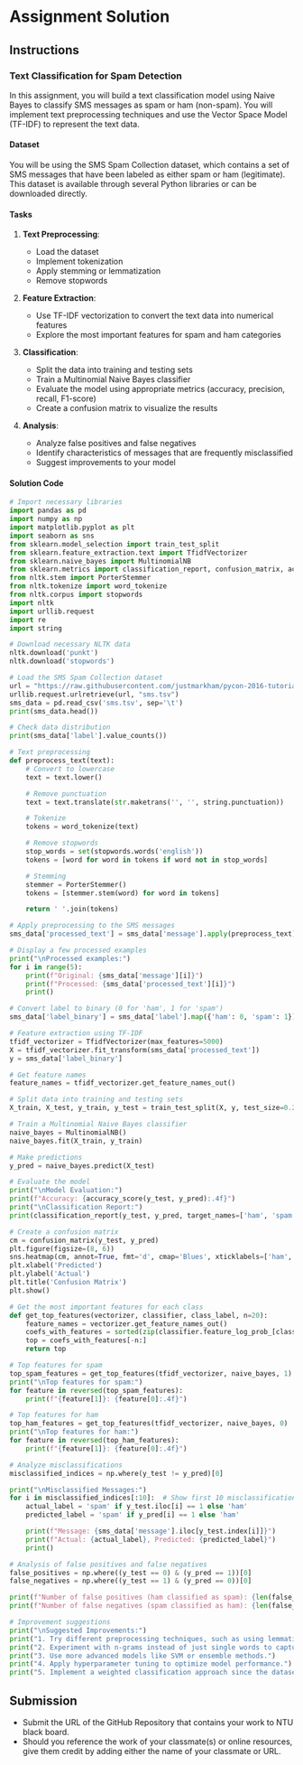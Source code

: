 # Assignment Solution

## Instructions

### Text Classification for Spam Detection

In this assignment, you will build a text classification model using Naive Bayes to classify SMS messages as spam or ham (non-spam). You will implement text preprocessing techniques and use the Vector Space Model (TF-IDF) to represent the text data.

#### Dataset

You will be using the SMS Spam Collection dataset, which contains a set of SMS messages that have been labeled as either spam or ham (legitimate). This dataset is available through several Python libraries or can be downloaded directly.

#### Tasks

1. **Text Preprocessing**:

   - Load the dataset
   - Implement tokenization
   - Apply stemming or lemmatization
   - Remove stopwords

2. **Feature Extraction**:

   - Use TF-IDF vectorization to convert the text data into numerical features
   - Explore the most important features for spam and ham categories

3. **Classification**:

   - Split the data into training and testing sets
   - Train a Multinomial Naive Bayes classifier
   - Evaluate the model using appropriate metrics (accuracy, precision, recall, F1-score)
   - Create a confusion matrix to visualize the results

4. **Analysis**:
   - Analyze false positives and false negatives
   - Identify characteristics of messages that are frequently misclassified
   - Suggest improvements to your model

#### Solution Code

```python
# Import necessary libraries
import pandas as pd
import numpy as np
import matplotlib.pyplot as plt
import seaborn as sns
from sklearn.model_selection import train_test_split
from sklearn.feature_extraction.text import TfidfVectorizer
from sklearn.naive_bayes import MultinomialNB
from sklearn.metrics import classification_report, confusion_matrix, accuracy_score
from nltk.stem import PorterStemmer
from nltk.tokenize import word_tokenize
from nltk.corpus import stopwords
import nltk
import urllib.request
import re
import string

# Download necessary NLTK data
nltk.download('punkt')
nltk.download('stopwords')

# Load the SMS Spam Collection dataset
url = "https://raw.githubusercontent.com/justmarkham/pycon-2016-tutorial/master/data/sms.tsv"
urllib.request.urlretrieve(url, "sms.tsv")
sms_data = pd.read_csv('sms.tsv', sep='\t')
print(sms_data.head())

# Check data distribution
print(sms_data['label'].value_counts())

# Text preprocessing
def preprocess_text(text):
    # Convert to lowercase
    text = text.lower()

    # Remove punctuation
    text = text.translate(str.maketrans('', '', string.punctuation))

    # Tokenize
    tokens = word_tokenize(text)

    # Remove stopwords
    stop_words = set(stopwords.words('english'))
    tokens = [word for word in tokens if word not in stop_words]

    # Stemming
    stemmer = PorterStemmer()
    tokens = [stemmer.stem(word) for word in tokens]

    return ' '.join(tokens)

# Apply preprocessing to the SMS messages
sms_data['processed_text'] = sms_data['message'].apply(preprocess_text)

# Display a few processed examples
print("\nProcessed examples:")
for i in range(5):
    print(f"Original: {sms_data['message'][i]}")
    print(f"Processed: {sms_data['processed_text'][i]}")
    print()

# Convert label to binary (0 for 'ham', 1 for 'spam')
sms_data['label_binary'] = sms_data['label'].map({'ham': 0, 'spam': 1})

# Feature extraction using TF-IDF
tfidf_vectorizer = TfidfVectorizer(max_features=5000)
X = tfidf_vectorizer.fit_transform(sms_data['processed_text'])
y = sms_data['label_binary']

# Get feature names
feature_names = tfidf_vectorizer.get_feature_names_out()

# Split data into training and testing sets
X_train, X_test, y_train, y_test = train_test_split(X, y, test_size=0.2, random_state=42)

# Train a Multinomial Naive Bayes classifier
naive_bayes = MultinomialNB()
naive_bayes.fit(X_train, y_train)

# Make predictions
y_pred = naive_bayes.predict(X_test)

# Evaluate the model
print("\nModel Evaluation:")
print(f"Accuracy: {accuracy_score(y_test, y_pred):.4f}")
print("\nClassification Report:")
print(classification_report(y_test, y_pred, target_names=['ham', 'spam']))

# Create a confusion matrix
cm = confusion_matrix(y_test, y_pred)
plt.figure(figsize=(8, 6))
sns.heatmap(cm, annot=True, fmt='d', cmap='Blues', xticklabels=['ham', 'spam'], yticklabels=['ham', 'spam'])
plt.xlabel('Predicted')
plt.ylabel('Actual')
plt.title('Confusion Matrix')
plt.show()

# Get the most important features for each class
def get_top_features(vectorizer, classifier, class_label, n=20):
    feature_names = vectorizer.get_feature_names_out()
    coefs_with_features = sorted(zip(classifier.feature_log_prob_[class_label], feature_names))
    top = coefs_with_features[-n:]
    return top

# Top features for spam
top_spam_features = get_top_features(tfidf_vectorizer, naive_bayes, 1)
print("\nTop features for spam:")
for feature in reversed(top_spam_features):
    print(f"{feature[1]}: {feature[0]:.4f}")

# Top features for ham
top_ham_features = get_top_features(tfidf_vectorizer, naive_bayes, 0)
print("\nTop features for ham:")
for feature in reversed(top_ham_features):
    print(f"{feature[1]}: {feature[0]:.4f}")

# Analyze misclassifications
misclassified_indices = np.where(y_test != y_pred)[0]

print("\nMisclassified Messages:")
for i in misclassified_indices[:10]:  # Show first 10 misclassifications
    actual_label = 'spam' if y_test.iloc[i] == 1 else 'ham'
    predicted_label = 'spam' if y_pred[i] == 1 else 'ham'

    print(f"Message: {sms_data['message'].iloc[y_test.index[i]]}")
    print(f"Actual: {actual_label}, Predicted: {predicted_label}")
    print()

# Analysis of false positives and false negatives
false_positives = np.where((y_test == 0) & (y_pred == 1))[0]
false_negatives = np.where((y_test == 1) & (y_pred == 0))[0]

print(f"Number of false positives (ham classified as spam): {len(false_positives)}")
print(f"Number of false negatives (spam classified as ham): {len(false_negatives)}")

# Improvement suggestions
print("\nSuggested Improvements:")
print("1. Try different preprocessing techniques, such as using lemmatization instead of stemming.")
print("2. Experiment with n-grams instead of just single words to capture phrase context.")
print("3. Use more advanced models like SVM or ensemble methods.")
print("4. Apply hyperparameter tuning to optimize model performance.")
print("5. Implement a weighted classification approach since the dataset is imbalanced.")
```

## Submission

- Submit the URL of the GitHub Repository that contains your work to NTU black board.
- Should you reference the work of your classmate(s) or online resources, give them credit by adding either the name of your classmate or URL.
